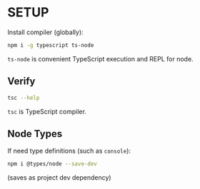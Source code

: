 # SETUP

Install compiler (globally):

```bash
npm i -g typescript ts-node
```

`ts-node` is convenient TypeScript execution and REPL for node.

## Verify

```bash
tsc --help
```

`tsc` is TypeScript compiler.

## Node Types

If need type definitions (such as `console`):

```bash
npm i @types/node --save-dev
```

(saves as project dev dependency)

